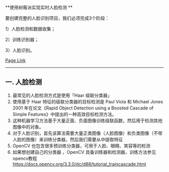 **使用树莓派实现实时人脸检测 **

要创建完整的人脸识别项目，我们必须完成3个阶段：

1）人脸检测和数据收集；

2）训练识别器；

3）人脸识别。

[Page Link](https://www.tuicool.com/wx/IbE7Zfa?from=singlemessage)

-------------------------------

## 一. 人脸检测

1. 最常见的人脸检测方式是使用「Haar 级联分类器」 
2. 使用基于 Haar 特征的级联分类器的目标检测是 Paul Viola 和 Michael Jones 2001 年在论文《Rapid Object Detection using a Boosted Cascade of Simple Features》中提出的一种高效目标检测方法。 
3. 这种机器学习方法基于大量正面、负面图像训练级联函数，然后用于检测其他图像中的对象。
4. 对于人脸识别，首先该算法需要大量正类图像（人脸图像）和负类图像（不带人脸的图像）来训练分类器，然后我们需要从中提取特征 
5. OpenCV 也包含很多预训练分类器，可用于人脸、眼睛、笑容等的检测 
6. 如果想创建自己的分类器 ，OpenCV 具备训练器和检测器，训练方法参见opencv教程 https://docs.opencv.org/3.3.0/dc/d88/tutorial_traincascade.html

